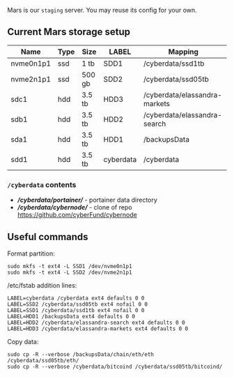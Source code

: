 Mars is our `staging` server. You may reuse its config for your own.

## Current Mars storage setup

| Name      | Type  |  Size   | LABEL     |  Mapping                      |
| --------- | ----- | ------- |---------- |------------------------------ |
| nvme0n1p1 | ssd   | 1 tb    | SDD1      | /cyberdata/ssd1tb             |
| nvme2n1p1 | ssd   | 500 gb  | SDD2      | /cyberdata/ssd05tb            |
| sdc1      | hdd   | 3.5 tb  | HDD3      | /cyberdata/elassandra-markets |
| sdb1      | hdd   | 3.5 tb  | HDD2      | /cyberdata/elassandra-search  | 
| sda1      | hdd   | 3.5 tb  | HDD1      | /backupsData                  |
| sdd1      | hdd   | 3.5 tb  | cyberdata | /cyberdata                    |

### `/cyberdata` contents

* ***/cyberdata/portainer/*** - portainer data directory
* ***/cyberdata/cybernode/*** - clone of repo https://github.com/cyberFund/cybernode

## Useful commands

Format partition:
```
sudo mkfs -t ext4 -L SSD1 /dev/nvme0n1p1
sudo mkfs -t ext4 -L SSD2 /dev/nvme2n1p1
```
/etc/fstab addition lines:
```
LABEL=cyberdata /cyberdata ext4 defaults 0 0
LABEL=SSD2 /cyberdata/ssd05tb ext4 nofail 0 0
LABEL=SSD1 /cyberdata/ssd1tb ext4 nofail 0 0
LABEL=HDD1 /backupsData ext4 defaults 0 0
LABEL=HDD2 /cyberdata/elassandra-search ext4 defaults 0 0 
LABEL=HDD3 /cyberdata/elassandra-markets ext4 defaults 0 0 
```
Copy data:
```
sudo cp -R --verbose /backupsData/chain/eth/eth /cyberdata/ssd05tb/eth/
sudo cp -R --verbose /cyberdata/bitcoind /cyberdata/ssd05tb/bitcoind/
```

